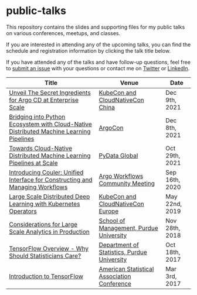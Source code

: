 # public-talks

This repository contains the slides and supporting files for my public talks on various conferences, meetups, and classes.

If you are interested in attending any of the upcoming talks, you can find the schedule and registration information by clicking the talk title below.

If you have attended any of the talks and have follow-up questions, feel free to [submit an issue](https://github.com/terrytangyuan/public-talks/issues) with your questions or contact me on [Twitter](https://twitter.com/TerryTangYuan) or [LinkedIn](https://www.linkedin.com/in/terrytangyuan).

| Title | Venue | Date |
| ----- | ----- | ---- |
| [Unveil The Secret Ingredients for Argo CD at Enterprise Scale](talks/unveil-the-secret-ingredients-for-argo-cd-at-enterprise-scale-kubecon-china-2021) | [KubeCon and CloudNativeCon China](https://www.lfasiallc.com/kubecon-cloudnativecon-open-source-summit-china/) | Dec 9th, 2021 |
| [Bridging into Python Ecosystem with Cloud-Native Distributed Machine Learning Pipelines](talks/bridging-into-python-ecosystem-with-cloud-native-distributed-machine-learning-pipelines-argocon-2021) | [ArgoCon](https://argoproj.github.io/argocon21/) | Dec 8th, 2021 |
| [Towards Cloud-Native Distributed Machine Learning Pipelines at Scale](talks/towards-cloud-native-distributed-machine-learning-pipelines-at-scale-pydata-global-2021) | [PyData Global](https://pydata.org/global2021/) | Oct 29th, 2021 |
| [Introducing Couler: Unified Interface for Constructing and Managing Workflows](talks/introducing-couler-unified-interface-for-constructing-and-managing-workflows-argo-workflows-community-meeting) | [Argo Workflows Community Meeting](https://argoproj.github.io/) | Sep 16th, 2020 |
| [Large Scale Distributed Deep Learning with Kubernetes Operators](talks/large-scale-distributed-deep-learning-with-kubernetes-perators-kubecon-europe-2019) | [KubeCon and CloudNativeCon Europe](https://events.linuxfoundation.org/kubecon-cloudnativecon-europe/) | May 22nd, 2019 |
| [Considerations for Large Scale Analytics in Production](talks/considerations-for-large-scale-analytics-in-production-purdue) | [School of Management, Purdue University](https://www.purdue.edu/) | Nov 28th, 2018 |
| [TensorFlow Overview - Why Should Statisticians Care?](talks/tensorflow-overview-why-should-statisticians-care-purdue) | [Department of Statistics, Purdue University](https://www.purdue.edu/) | Oct 18th, 2017 |
| [Introduction to TensorFlow](talks/introduction-to-tensorflow-asa-conference) | [American Statistical Association Conference](https://www.amstat.org/) | Mar 3rd, 2017 |
